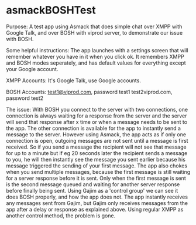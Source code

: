 asmackBOSHTest
==============

Purpose:
A test app using Asmack that does simple chat over XMPP with Google Talk, and over BOSH with viprod server, to demonstrate our issue with BOSH.

Some helpful instructions:
The app launches with a settings screen that will remember whatever you have in it when you click ok. It remembers XMPP and BOSH modes seperately, and has default values for everything except your Google account.

XMPP Accounts:
It's Google Talk, use Google accounts.

BOSH Accounts:
test1@viprod.com, password test1
test2viprod.com, password test2

The issue:
With BOSH you connect to the server with two connections, one connection is always waiting for a response from the server and the server will send that response after x time or when a message needs to be sent to the app. The other connection is available for the app to instantly send a message to the server.
However using Asmack, the app acts as if only one connection is open, outgoing messages are not sent until a message is first received. So if you send a message the recipient will not see that message for up to a minute but if eg 20 seconds later the recipient sends a message to you, he will then instantly see the message you sent earlier because his message triggered the sending of your first message.
The app also chokes when you send multiple messages, because the first message is still waiting for a server response before it is sent. Only when the first message is sent is the second message queued and waiting for another server response before finally being sent.
Using Gajim as a 'control group' we can see it does BOSH properly, and how the app does not. The app instantly receives any messages sent from Gajim, but Gajim only receives messages from the app after a delay or response as explained above.
Using regular XMPP as another control method, the problem is gone.
